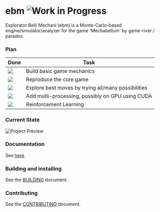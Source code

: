 # ebm ![Work in Progress](https://img.shields.io/badge/status-work%20in%20progress-orange)

Explorator Belli Mechani (ebm) is a Monte-Carlo-based engine/simulator/analyzer for the game 'Mechabellum' by game-river / paradox. 

### Plan
| Done | Task |
|------|-------------|
| ![](https://img.shields.io/badge/yes-green?style=flat-square)  | Build basic game mechanics |
| ![](https://img.shields.io/badge/wip-yellow?style=flat-square) | Reproduce the core game |
| ![](https://img.shields.io/badge/n_o-red?style=flat-square)    | Explore best moves by trying all/many possibilities|
| ![](https://img.shields.io/badge/n_o-red?style=flat-square)    | Add mutli-processing, possibly on GPU using CUDA |
| ![](https://img.shields.io/badge/n_o-red?style=flat-square)    | Reinforcement Learning |

### Current State
![Project Preview](https://github.com/mathiasKorte/ebm/blob/master/show.gif)

### Documentation
See [here](https://mathiaskorte.github.io/ebm/annotated.html).

### Building and installing

See the [BUILDING](BUILDING.md) document.

### Contributing

See the [CONTRIBUTING](CONTRIBUTING.md) document.

<!-- ### Licensing -->

<!--
Please go to https://choosealicense.com/licenses/ and choose a license that
fits your needs. The recommended license for a project of this type is the
GNU AGPLv3.
-->

